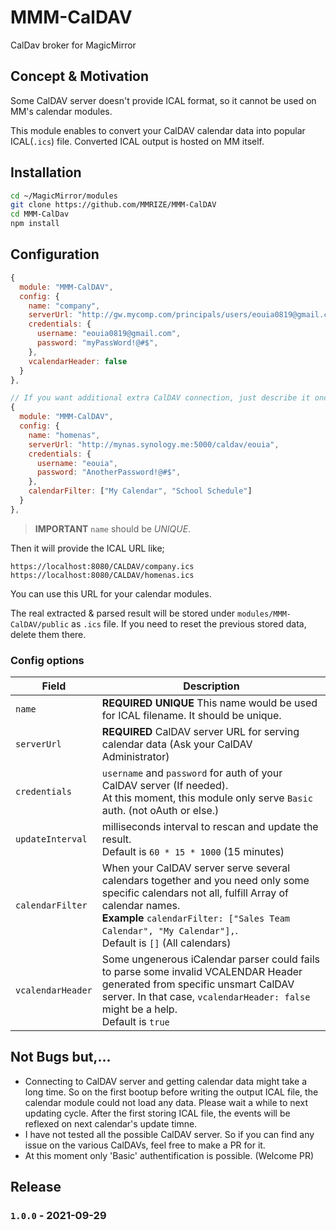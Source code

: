 # MMM-CalDAV
CalDav broker for MagicMirror

## Concept & Motivation
Some CalDAV server doesn't provide ICAL format, so it cannot be used on MM's calendar modules. 

This module enables to convert your CalDAV calendar data into popular ICAL(`.ics`) file. Converted ICAL output is hosted on MM itself. 


## Installation
```sh
cd ~/MagicMirror/modules
git clone https://github.com/MMRIZE/MMM-CalDAV
cd MMM-CalDav
npm install
```

## Configuration
```js
{
  module: "MMM-CalDAV",
  config: {
    name: "company",
    serverUrl: "http://gw.mycomp.com/principals/users/eouia0819@gmail.com",
    credentials: {
      username: "eouia0819@gmail.com",
      password: "myPassWord!@#$",
    },
    vcalendarHeader: false
  }
},

// If you want additional extra CalDAV connection, just describe it once more. (or multiple times as you need.)
{
  module: "MMM-CalDAV",
  config: {
    name: "homenas",
    serverUrl: "http://mynas.synology.me:5000/caldav/eouia",
    credentials: {
      username: "eouia",
      password: "AnotherPassword!@#$",
    },
    calendarFilter: ["My Calendar", "School Schedule"]
  }
},
```

> **IMPORTANT** `name` should be *UNIQUE*.

Then it will provide the ICAL URL like;
```
https://localhost:8080/CALDAV/company.ics
https://localhost:8080/CALDAV/homenas.ics 
```
You can use this URL for your calendar modules.

The real extracted & parsed result will be stored under `modules/MMM-CalDAV/public` as `.ics` file. If you need to reset the previous stored data, delete them there.

### Config options

|**Field**|**Description**|
|---|---|
|`name`|**REQUIRED** **UNIQUE** This name would be used for ICAL filename. It should be unique. |
|`serverUrl`|**REQUIRED** CalDAV server URL for serving calendar data (Ask your CalDAV Administrator) |
|`credentials`|`username` and `password` for auth of your CalDAV server (If needed). <br/>At this moment, this module only serve `Basic` auth. (not oAuth or else.) |
|`updateInterval`| milliseconds interval to rescan and update the result. <br/> Default is `60 * 15 * 1000` (15 minutes)|
|`calendarFilter`| When your CalDAV server serve several calendars together and you need only some specific calendars not all, fulfill Array of calendar names.<br/> **Example** `calendarFilter: ["Sales Team Calendar", "My Calendar"],`. <br/> Default is `[]` (All calendars)|
|`vcalendarHeader`| Some ungenerous iCalendar parser could fails to parse some invalid VCALENDAR Header generated from specific unsmart CalDAV server. In that case, `vcalendarHeader: false` might be a help.<br/>Default is `true`|


## Not Bugs but,...
- Connecting to CalDAV server and getting calendar data might take a long time. So on the first bootup before writing the output ICAL file, the calendar module could not load any data. Please wait a while to next updating cycle. After the first storing ICAL file, the events will be reflexed on next calendar's update timne.
- I have not tested all the possible CalDAV server. So if you can find any issue on the various CalDAVs, feel free to make a PR for it. 
- At this moment only 'Basic' authentification is possible. (Welcome PR)


## Release
### **`1.0.0`** - 2021-09-29

